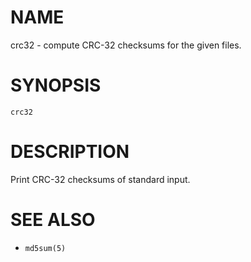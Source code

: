 # NAME
crc32 - compute CRC-32 checksums for the given files.

# SYNOPSIS

    crc32

# DESCRIPTION
Print CRC-32 checksums of standard input.

# SEE ALSO
- `md5sum(5)`
